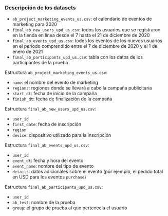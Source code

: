 ### Descripción de los datasets  

- `ab_project_marketing_events_us.csv`: el calendario de eventos de marketing para 2020  
- `final_ab_new_users_upd_us.csv`: todos los usuarios que se registraron en la tienda en línea desde el 7 hasta el 21 de diciembre de 2020  
- `final_ab_events_upd_us.csv`: todos los eventos de los nuevos usuarios en el período comprendido entre el 7 de diciembre de 2020 y el 1 de enero de 2021  
- `final_ab_participants_upd_us.csv`: tabla con los datos de los participantes de la prueba  

Estructura `ab_project_marketing_events_us.csv`:  

- `name`: el nombre del evento de marketing  
- `regions`: regiones donde se llevará a cabo la campaña publicitaria  
- `start_dt`: fecha de inicio de la campaña  
- `finish_dt`: fecha de finalización de la campaña  

Estructura `final_ab_new_users_upd_us.csv`:  

- `user_id`  
- `first_date`: fecha de inscripción  
- `region`  
- `device`: dispositivo utilizado para la inscripción  

Estructura `final_ab_events_upd_us.csv`:  

- `user_id`  
- `event_dt`: fecha y hora del evento  
- `event_name`: nombre del tipo de evento  
- `details`: datos adicionales sobre el evento (por ejemplo, el pedido total en USD para los eventos `purchase`)  

Estructura `final_ab_participants_upd_us.csv`:  

- `user_id`  
- `ab_test`: nombre de la prueba  
- `group`: el grupo de prueba al que pertenecía el usuario  